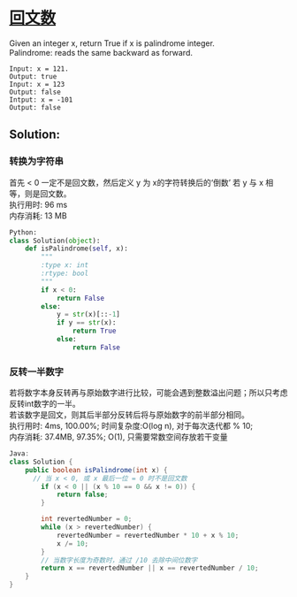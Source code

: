 # [回文数](https://leetcode-cn.com/problems/palindrome-number/)

Given an integer x, return True if x is palindrome integer.   
Palindrome: reads the same backward as forward. 
```
Input: x = 121. 
Output: true 
Input: x = 123
Output: false
Intput: x = -101
Output: false
```

## Solution: 
### 转换为字符串
首先 < 0 一定不是回文数，然后定义 y 为 x的字符转换后的‘倒数’ 若 y 与 x 相等，则是回文数。   
执行用时: 96 ms  
内存消耗: 13 MB
```Python
Python: 
class Solution(object):
    def isPalindrome(self, x):
        """
        :type x: int
        :rtype: bool
        """
        if x < 0: 
            return False
        else:
            y = str(x)[::-1]
            if y == str(x):
                return True
            else:
                return False    
```

### 反转一半数字
若将数字本身反转再与原始数字进行比较，可能会遇到整数溢出问题；所以只考虑反转int数字的一半。  
若该数字是回文，则其后半部分反转后将与原始数字的前半部分相同。  
执行用时: 4ms, 100.00%; 时间复杂度:O(log n), 对于每次迭代都 % 10;   
内存消耗: 37.4MB, 97.35%; O(1), 只需要常数空间存放若干变量
```Java 
Java: 
class Solution {
    public boolean isPalindrome(int x) {
      // 当 x < 0, 或 x 最后一位 = 0 时不是回文数
        if (x < 0 || (x % 10 == 0 && x != 0)) {
            return false;
        }

        int revertedNumber = 0;
        while (x > revertedNumber) {
            revertedNumber = revertedNumber * 10 + x % 10;
            x /= 10;
        }
        // 当数字长度为奇数时，通过 /10 去除中间位数字
        return x == revertedNumber || x == revertedNumber / 10;
    }
}
```






